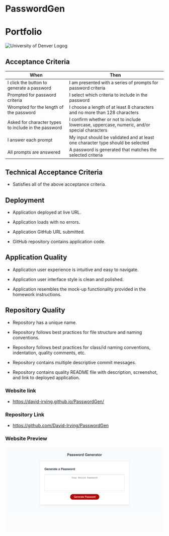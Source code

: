 # PasswordGen

# Portfolio
![University of Denver Logog](https://d92mrp7hetgfk.cloudfront.net/images/sites/misc/denver-switchup-thumbnail-a/original.png?1560210160)
## Acceptance Criteria
 |When       | Then
 | --------- |--------
 | I click the button to generate a password | I am presented with a series of prompts for password criteria
 | Prompted for password criteria | I select which criteria to include in the password
 | Wrompted for the length of the password | I choose a length of at least 8 characters and no more than 128 characters
 | Asked for character types to include in the password | I confirm whether or not to include lowercase, uppercase, numeric, and/or special characters
 | I answer each prompt | My input should be validated and at least one character type should be selected
 | All prompts are answered | A password is generated that matches the selected criteria | The password is generated | The password is either displayed in an alert or written to the page
 ## Technical Acceptance Criteria
* Satisfies all of the above acceptance criteria.

## Deployment
* Application deployed at live URL.

* Application loads with no errors.

* Application GitHub URL submitted.

* GitHub repository contains application code.
## Application Quality
* Application user experience is intuitive and easy to navigate.

* Application user interface style is clean and polished.

* Application resembles the mock-up functionality provided in the homework instructions.
## Repository Quality
* Repository has a unique name.

* Repository follows best practices for file structure and naming conventions.

* Repository follows best practices for class/id naming conventions, indentation, quality comments, etc.

* Repository contains multiple descriptive commit messages.

* Repository contains quality README file with description, screenshot, and link to deployed application.

### Website link
*  https://david-irving.github.io/PasswordGen/

### Repository Link
* https://github.com/David-Irving/PasswordGen

### Website Preview
![Website Preview](https://github.com/David-Irving/PasswordGen/blob/main/images/PasswordGenerator.png)